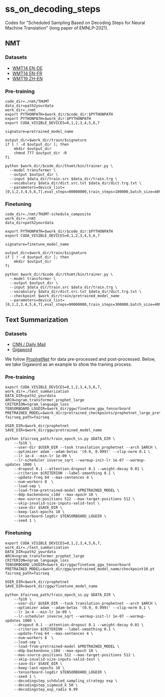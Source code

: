 # ss_on_decoding_steps
Codes for "Scheduled Sampling Based on Decoding Steps for Neural Machine Translation" (long paper of EMNLP-2021).

## NMT

### Datasets
+ [WMT14 EN-DE](https://github.com/pytorch/fairseq/blob/master/examples/translation/prepare-wmt14en2de.sh)
+ [WMT14 EN-FR](https://github.com/pytorch/fairseq/blob/master/examples/translation/prepare-wmt14en2fr.sh)
+ [WMT19 ZH-EN](http://www.statmt.org/wmt19/translation-task.html)


### Pre-training

```
code_dir=./nmt/THUMT
data_dir=path2yourdata
work_dir=./nmt
export PYTHONPATH=$work_dir/$code_dir:$PYTHONPATH
export PYTHONPATH=$work_dir:$PYTHONPATH
export CUDA_VISIBLE_DEVICES=0,1,2,3,4,5,6,7

signature=pretrained_model_name

output_dir=$work_dir/train/$signature
if [ ! -d $output_dir ]; then
    mkdir $output_dir
    chmod 777 $output_dir -R
fi

python $work_dir/$code_dir/thumt/bin/trainer.py \
  --model transformer \
  --output $output_dir \
  --input $data_dir/train.src $data_dir/train.trg \
  --vocabulary $data_dir/dict.src.txt $data_dir/dict.trg.txt \
  --parameters=device_list=[0,1,2,3,4,5,6,7],eval_steps=90000000,train_steps=100000,batch_size=4096,max_length=128,residual_dropout=0.1,attention_dropout=0.1,relu_dropout=0.1,num_encoder_layers=6,num_decoder_layers=6,layer_preprocess=none,layer_postprocess=layer_norm,update_cycle=1,hidden_size=512,filter_size=2048,num_heads=8,label_smoothing=0.1,warmup_steps=4000,learning_rate=1.0,save_checkpoint_steps=5000,keep_checkpoint_max=200,position_info_type=absolute,shared_embedding_and_softmax_weights=True,shared_source_target_embedding=True
```



### Finetuning
```
code_dir=./nmt/THUMT-schedule_composite
work_dir=./nmt
data_dir=path2yourdata

export PYTHONPATH=$work_dir/$code_dir:$PYTHONPATH
export CUDA_VISIBLE_DEVICES=0,1,2,3,4,5,6,7

signature=finetune_model_name

output_dir=$work_dir/train/$signature
if [ ! -d $output_dir ]; then
    mkdir $output_dir
fi

python $work_dir/$code_dir/thumt/bin/trainer.py \
  --model transformer \
  --output $output_dir \
  --input $data_dir/train.src $data_dir/train.trg \
  --vocabulary $data_dir/dict.src.txt $data_dir/dict.trg.txt \
  --checkpoint $work_dir/train/pretrained_model_name
  --parameters=device_list=[0,1,2,3,4,5,6,7],eval_steps=90000000,train_steps=300000,batch_size=4096,max_length=128,residual_dropout=0.1,attention_dropout=0.1,relu_dropout=0.1,num_encoder_layers=6,num_decoder_layers=6,layer_preprocess=none,layer_postprocess=layer_norm,update_cycle=1,hidden_size=512,filter_size=2048,num_heads=8,label_smoothing=0.1,warmup_steps=4000,learning_rate=1.0,save_checkpoint_steps=5000,keep_checkpoint_max=200,position_info_type=absolute,shared_embedding_and_softmax_weights=True,shared_source_target_embedding=True,mle_rate=0,zero_step=False,trainstep_scheduled_sampling_strategy=sigmoid,timestep_scheduled_sampling_strategy=exp,timestep_exp_epsilon=0.99,trainstep_sigmoid_k=20000
```



## Text Summarization

### Datasets
+ [CNN / Daily Mail](https://drive.google.com/file/d/1jiDbDbAsqy_5BM79SmX6aSu5DQVCAZq1/view)
+ [Gigaword](https://drive.google.com/file/d/1USoQ8lJgN8kAWnUnRrupMGrPMLlDVqlV/view?usp=drive_open)

We follow [ProphetNet](https://github.com/microsoft/ProphetNet) for data pre-processed and post-processed.
Below, we take Gigaword as an example to show the training process.


### Pre-training
```
export CUDA_VISIBLE_DEVICES=0,1,2,3,4,5,6,7,
work_dir=./text_summarization
DATA_DIR=path2_yourdata
ARCH=ngram_transformer_prophet_large
CRITERION=ngram_language_loss
TENSORBOARD_LOGDIR=$work_dir/ggw/finetune_ggw_tensorboard
PRETRAINED_MODEL=$work_dir/pretrained_checkpoints/prophetnet_large_pretrained_160G_14epoch_model.pt
fairseq_path=fairseq

USER_DIR=$work_dir/prophetnet
SAVE_DIR=$work_dir/ggw/pretrained_model_name

python $fairseq_path/train_epoch_ss.py $DATA_DIR \
    --fp16 \
    --user-dir $USER_DIR --task translation_prophetnet --arch $ARCH \
    --optimizer adam --adam-betas '(0.9, 0.999)' --clip-norm 0.1 \
    --lr 1e-4 --min-lr 1e-09 \
    --lr-scheduler inverse_sqrt --warmup-init-lr 1e-07 --warmup-updates 1000 \
    --dropout 0.1 --attention-dropout 0.1 --weight-decay 0.01 \
    --criterion $CRITERION --label-smoothing 0.1 \
    --update-freq 64 --max-sentences 4 \
    --num-workers 8  \
    --load-sep \
    --load-from-pretrained-model $PRETRAINED_MODEL \
    --ddp-backend=no_c10d --max-epoch 10 \
    --max-source-positions 512 --max-target-positions 512 \
    --skip-invalid-size-inputs-valid-test \
    --save-dir $SAVE_DIR \
    --keep-last-epochs 10 \
    --tensorboard-logdir $TENSORBOARD_LOGDIR \
    --seed 1 \
```


### Finetuning

```
export CUDA_VISIBLE_DEVICES=0,1,2,3,4,5,6,7,
work_dir=./text_summarization
DATA_DIR=path2_yourdata
ARCH=ngram_transformer_prophet_large
CRITERION=ngram_language_loss
TENSORBOARD_LOGDIR=$work_dir/ggw/finetune_ggw_tensorboard
PRETRAINED_MODEL=$work_dir/ggw/pretrained_model_name/checkpoint10.pt
fairseq_path=fairseq

USER_DIR=$work_dir/prophetnet
SAVE_DIR=$work_dir/ggw/finetune_model_name

python $fairseq_path/train_epoch_ss.py $DATA_DIR \
    --fp16 \
    --user-dir $USER_DIR --task translation_prophetnet --arch $ARCH \
    --optimizer adam --adam-betas '(0.9, 0.999)' --clip-norm 0.1 \
    --lr 1e-4 --min-lr 1e-09 \
    --lr-scheduler inverse_sqrt --warmup-init-lr 1e-07 --warmup-updates 1000 \
    --dropout 0.1 --attention-dropout 0.1 --weight-decay 0.01 \
    --criterion $CRITERION --label-smoothing 0.1 \
    --update-freq 64 --max-sentences 4 \
    --num-workers 8  \
    --load-sep \
    --load-from-pretrained-model $PRETRAINED_MODEL \
    --ddp-backend=no_c10d --max-epoch 10 \
    --max-source-positions 512 --max-target-positions 512 \
    --skip-invalid-size-inputs-valid-test \
    --save-dir $SAVE_DIR \
    --keep-last-epochs 10 \
    --tensorboard-logdir $TENSORBOARD_LOGDIR \
    --seed 1 \
    --decodingstep_schduled_sampling_strategy exp \
    --decodingstep_sigmoid_k 50 \
    --decodingstep_exp_radix 0.99
```

